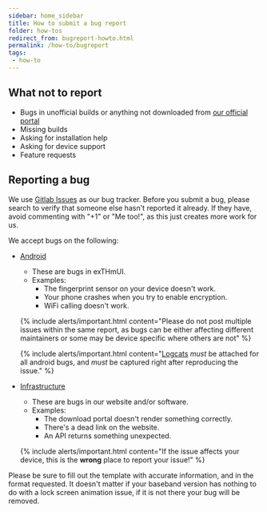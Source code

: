 ```yaml
---
sidebar: home_sidebar
title: How to submit a bug report
folder: how-tos
redirect_from: bugreport-howto.html
permalink: /how-to/bugreport
tags:
 - how-to
---
```


## What not to report
  - Bugs in unofficial builds or anything not downloaded from [our official portal](https://download.exthmui.cn/exthmui/)
  - Missing builds
  - Asking for installation help
  - Asking for device support
  - Feature requests

## Reporting a bug

We use [Gitlab Issues](https://gitlab.com/LineageOS/issues) as our bug tracker. Before you submit a bug, please search to verify that someone else hasn't reported it already. If they have, avoid commenting with "+1" or "Me too!", as this just creates more work for us.

We accept bugs on the following:

  - [Android](https://gitlab.com/LineageOS/issues/android)
    - These are bugs in exTHmUI.
    - Examples:
      - The fingerprint sensor on your device doesn't work.
      - Your phone crashes when you try to enable encryption.
      - WiFi calling doesn't work.

    {% include alerts/important.html content="Please do not post multiple issues within the same report, as bugs can be either affecting different maintainers or some may be device specific where others are not" %}

    {% include alerts/important.html content="[Logcats](logcat.html) *must* be attached for all android bugs, and *must* be captured right after reproducing the issue." %}

  - [Infrastructure](https://gitlab.com/LineageOS/issues/infra)
    - These are bugs in our website and/or software.
    - Examples:
      - The download portal doesn't render something correctly.
      - There's a dead link on the website.
      - An API returns something unexpected.


    {% include alerts/important.html content="If the issue affects your device, this is the **wrong** place to report your issue!" %}

Please be sure to fill out the template with accurate information, and in the format requested. It doesn't matter if your baseband version has nothing to do with a lock screen animation issue, if it is not there your bug will be removed.
